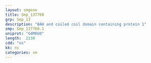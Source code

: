 ```yaml
---
layout: smgene
title: Smp_137760
grp: Smp_13
description: "BAH and coiled coil domain containing protein 1"
smp: Smp_137760.1
uniprot: "G4M0U0"
length:  2130
cdd: "ns"
kk: ns
categories: sm
---
```

